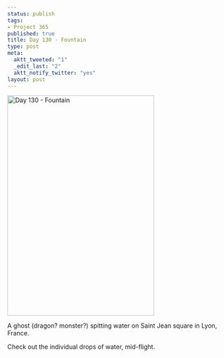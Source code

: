 ```yaml
--- 
status: publish
tags: 
- Project 365
published: true
title: Day 130 - Fountain
type: post
meta: 
  aktt_tweeted: "1"
  _edit_last: "2"
  aktt_notify_twitter: "yes"
layout: post
---
```

<a href="http://www.flickr.com/photos/freeed/5715130899/" title="Day 130 - Fountain by Fred​, on Flickr"><img src="http://farm3.static.flickr.com/2703/5715130899_3b29087c24.jpg" width="333" height="500" alt="Day 130 - Fountain"/></a>

A ghost (dragon? monster?) spitting water on Saint Jean square in Lyon, France.

Check out the individual drops of water, mid-flight.
